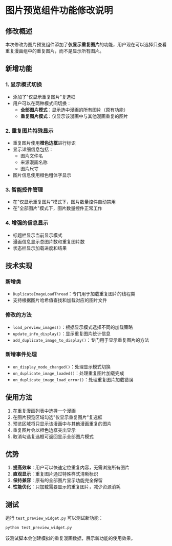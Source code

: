 # 图片预览组件功能修改说明

## 修改概述

本次修改为图片预览组件添加了**仅显示重复图片**的功能，用户现在可以选择只查看重复漫画组中的重复图片，而不是显示所有图片。

## 新增功能

### 1. 显示模式切换
- 添加了"仅显示重复图片"复选框
- 用户可以在两种模式间切换：
  - **全部图片模式**：显示选中漫画的所有图片（原有功能）
  - **重复图片模式**：仅显示该漫画中与其他漫画重复的图片

### 2. 重复图片特殊显示
- 重复图片使用**橙色边框**进行标识
- 显示详细信息包括：
  - 图片文件名
  - 来源漫画名称
  - 图片尺寸
- 图片信息使用橙色粗体字显示

### 3. 智能控件管理
- 在"仅显示重复图片"模式下，图片数量控件自动禁用
- 在"全部图片"模式下，图片数量控件正常工作

### 4. 增强的信息显示
- 标题栏显示当前显示模式
- 漫画信息显示总图片数和重复图片数
- 状态栏显示加载进度和结果

## 技术实现

### 新增类
- `DuplicateImageLoadThread`：专门用于加载重复图片的线程类
- 支持根据图片哈希值查找和加载对应的图片文件

### 修改的方法
- `load_preview_images()`：根据显示模式选择不同的加载策略
- `update_info_display()`：显示重复图片统计信息
- `add_duplicate_image_to_display()`：专门用于显示重复图片的方法

### 新增事件处理
- `on_display_mode_changed()`：处理显示模式切换
- `on_duplicate_image_loaded()`：处理重复图片加载完成
- `on_duplicate_image_load_error()`：处理重复图片加载错误

## 使用方法

1. 在重复漫画列表中选择一个漫画
2. 在图片预览区域勾选"仅显示重复图片"复选框
3. 预览区域将只显示该漫画中与其他漫画重复的图片
4. 重复图片会以橙色边框突出显示
5. 取消勾选复选框可返回显示全部图片模式

## 优势

1. **提高效率**：用户可以快速定位重复内容，无需浏览所有图片
2. **直观显示**：重复图片通过特殊样式清晰标识
3. **保持兼容**：原有的全部图片显示功能完全保留
4. **性能优化**：只加载需要显示的重复图片，减少资源消耗

## 测试

运行 `test_preview_widget.py` 可以测试新功能：

```bash
python test_preview_widget.py
```

该测试脚本会创建模拟的重复漫画数据，展示新功能的使用效果。